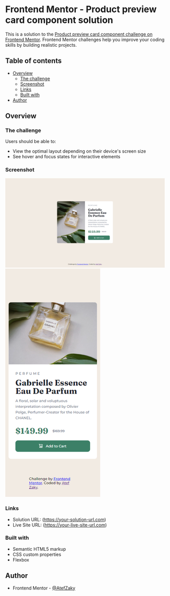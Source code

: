 # Frontend Mentor - Product preview card component solution

This is a solution to the [Product preview card component challenge on Frontend Mentor](https://www.frontendmentor.io/challenges/product-preview-card-component-GO7UmttRfa). Frontend Mentor challenges help you improve your coding skills by building realistic projects. 

## Table of contents

- [Overview](#overview)
  - [The challenge](#the-challenge)
  - [Screenshot](#screenshot)
  - [Links](#links)
  - [Built with](#built-with)
- [Author](#author)

## Overview

### The challenge

Users should be able to:

- View the optimal layout depending on their device's screen size
- See hover and focus states for interactive elements

### Screenshot

![](/screenshots/desktop.png)
![](/screenshots/mobile.png)

### Links

- Solution URL: (https://your-solution-url.com)
- Live Site URL: (https://your-live-site-url.com)

### Built with

- Semantic HTML5 markup
- CSS custom properties
- Flexbox

## Author

- Frontend Mentor - [@AtefZaky](https://www.frontendmentor.io/profile/AtefZaky)